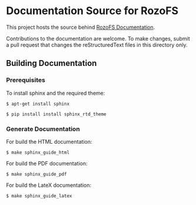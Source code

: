 Documentation Source for RozoFS
===============================

This project hosts the source behind [RozoFS Documentation](http://rozofs.github.io/rozofs/master/).

Contributions to the documentation are welcome.  To make changes, submit a pull request
that changes the reStructuredText files in this directory only.

## Building Documentation

### Prerequisites

To install sphinx and the required theme:

```
$ apt-get install sphinx
```
```
$ pip install install sphinx_rtd_theme
```

### Generate Documentation

For build the HTML documentation:
```
$ make sphinx_guide_html
```
For build the PDF documentation:
```
$ make sphinx_guide_pdf
```
For build the LateX documentation:
```
$ make sphinx_guide_latex
```



